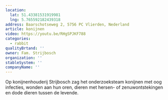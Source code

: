 ```yaml
---
location:
  lat: 51.43381531919981
  lng: 5.765592182439318
address: Baarschotseweg 2, 5756 PC Vlierden, Nederland
article: konijnen
video: https://youtu.be/RHgSPJKF788
categories:
  - rabbit
qualityBrtand: ''
owner: Fam. Strijbosch
organization: ''
stableSystem: ''
companyName: ''
---
```

Op konijnenhouderij Strijbosch zag het onderzoeksteam konijnen met oog infecties, wonden aan hun oren, dieren met hersen- of zenuwontstekingen en dode dieren tussen de levende.